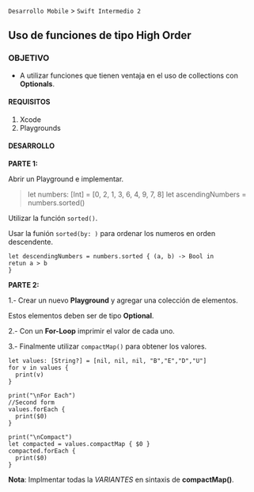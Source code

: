 `Desarrollo Mobile` > `Swift Intermedio 2`

## Uso de funciones de tipo High Order

### OBJETIVO

- A utilizar funciones que tienen ventaja en el uso de collections con **Optionals**.

#### REQUISITOS

1. Xcode
2. Playgrounds

#### DESARROLLO

**PARTE 1:**

Abrir un Playground e implementar.

> let numbers: [Int] = [0, 2, 1, 3, 6, 4, 9, 7, 8]
> let ascendingNumbers = numbers.sorted()

Utilizar la función `sorted()`.

Usar la funión `sorted(by: )` para ordenar los numeros en orden descendente.

```
let descendingNumbers = numbers.sorted { (a, b) -> Bool in 
retun a > b
}
```


**PARTE 2:**


1.- Crear un nuevo **Playground** y agregar una colección de elementos. 

Estos elementos deben ser de tipo **Optional**.

2.- Con un **For-Loop** imprimir el valor de cada uno.

3.- Finalmente utilizar `compactMap()` para obtener los valores.

```
let values: [String?] = [nil, nil, nil, "B","E","D","U"]
for v in values {
  print(v)
}

print("\nFor Each")
//Second form
values.forEach {
  print($0)
}

print("\nCompact")
let compacted = values.compactMap { $0 }
compacted.forEach {
  print($0)
}
```

**Nota**: Implmentar todas la *VARIANTES* en sintaxis de **compactMap()**.
